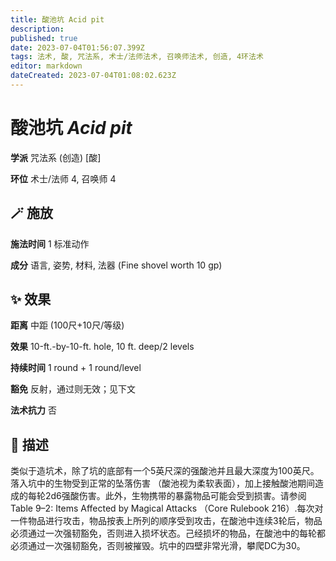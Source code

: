 ```yaml
---
title: 酸池坑 Acid pit
description: 
published: true
date: 2023-07-04T01:56:07.399Z
tags: 法术, 酸, 咒法系, 术士/法师法术, 召唤师法术, 创造, 4环法术
editor: markdown
dateCreated: 2023-07-04T01:08:02.623Z
---
```


# **酸池坑** *Acid pit*

**学派** 咒法系 (创造) \[酸\] 

**环位** 术士/法师 4, 召唤师 4

## 🪄 施放

**施法时间** 1 标准动作

**成分** 语言, 姿势, 材料, 法器 (Fine shovel worth 10 gp)

## ✨ 效果  

**距离** 中距 (100尺+10尺/等级) 

**效果** 10-ft.-by-10-ft. hole, 10 ft. deep/2 levels 

**持续时间** 1 round + 1 round/level 

**豁免** 反射，通过则无效；见下文

**法术抗力** 否

## 📖 描述

类似于造坑术，除了坑的底部有一个5英尺深的强酸池并且最大深度为100英尺。落入坑中的生物受到正常的坠落伤害 （酸池视为柔软表面），加上接触酸池期间造成的每轮2d6强酸伤害。此外，生物携带的暴露物品可能会受到损害。请参阅Table 9–2: Items Affected by Magical Attacks （Core Rulebook 216）.每次对一件物品进行攻击，物品按表上所列的顺序受到攻击，在酸池中连续3轮后，物品必须通过一次强韧豁免，否则进入损坏状态。己经损坏的物品，在酸池中的每轮都必须通过一次强韧豁免，否则被摧毁。坑中的四壁非常光滑，攀爬DC为30。
    